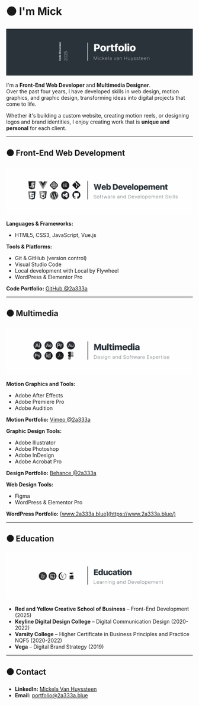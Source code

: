 # ⚫ I'm Mick

![Code Showcase](https://github.com/2a333a/2a333a/blob/0d6b8561b955bf5597bb8ed977ac795a0c21404d/Images/code-showcase.jpg)

I'm a **Front-End Web Developer** and **Multimedia Designer**.  
Over the past four years, I have developed skills in web design, motion graphics, and graphic design, transforming ideas into digital projects that come to life.  

Whether it's building a custom website, creating motion reels, or designing logos and brand identities, I enjoy creating work that is **unique and personal** for each client.

---

## ⚫ Front-End Web Development

![Web Development](https://github.com/2a333a/2a333a/blob/0d6b8561b955bf5597bb8ed977ac795a0c21404d/Images/web-developement.jpg)

**Languages & Frameworks:**  
- HTML5, CSS3, JavaScript, Vue.js  

**Tools & Platforms:**  
- Git & GitHub (version control)  
- Visual Studio Code  
- Local development with Local by Flywheel  
- WordPress & Elementor Pro  

**Code Portfolio:** [GitHub @2a333a](https://github.com/2a333a)

---

## ⚫ Multimedia

![Multimedia](https://github.com/2a333a/2a333a/blob/0d6b8561b955bf5597bb8ed977ac795a0c21404d/Images/multimedia.jpg)

**Motion Graphics and Tools:**  
- Adobe After Effects  
- Adobe Premiere Pro  
- Adobe Audition  

**Motion Portfolio:** [Vimeo @2a333a](https://vimeo.com/2a333a)

**Graphic Design Tools:**  
- Adobe Illustrator  
- Adobe Photoshop  
- Adobe InDesign  
- Adobe Acrobat Pro  

**Design Portfolio:** [Behance @2a333a](https://www.behance.net/2a333a)

**Web Design Tools:**  
- Figma  
- WordPress & Elementor Pro  

**WordPress Portfolio:** [www.2a333a.blue](https://www.2a333a.blue/)

---

## ⚫ Education

![Education](https://github.com/2a333a/2a333a/blob/0d6b8561b955bf5597bb8ed977ac795a0c21404d/Images/education.jpg)

- **Red and Yellow Creative School of Business** – Front-End Development (2025)  
- **Keyline Digital Design College** – Digital Communication Design (2020-2022)  
- **Varsity College** – Higher Certificate in Business Principles and Practice NQF5 (2020-2022)  
- **Vega** – Digital Brand Strategy (2019)  

---

## ⚫ Contact

- **LinkedIn:** [Mickela Van Huyssteen](https://www.linkedin.com/in/mickela-van-huyssteen/)  
- **Email:** portfolio@2a333a.blue  

